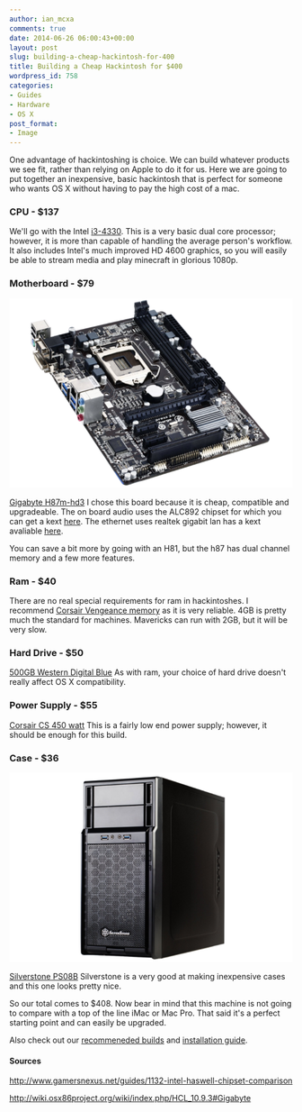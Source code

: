 ```yaml
---
author: ian_mcxa
comments: true
date: 2014-06-26 06:00:43+00:00
layout: post
slug: building-a-cheap-hackintosh-for-400
title: Building a Cheap Hackintosh for $400
wordpress_id: 758
categories:
- Guides
- Hardware
- OS X
post_format:
- Image
---
```


One advantage of hackintoshing is choice. We can build whatever products we see fit, rather than relying on Apple to do it for us. Here we are going to put together an inexpensive, basic hackintosh that is perfect for someone who wants OS X without having to pay the high cost of a mac.


### CPU - $137


We'll go with the Intel [i3-4330](http://www.amazon.com/o/ASIN/B00EUUN76U/sk0fc-20). This is a very basic dual core processor; however, it is more than capable of handling the average person's workflow. It also includes Intel's much improved HD 4600 graphics, so you will easily be able to stream media and play minecraft in glorious 1080p.


### Motherboard - $79


![](/images/guide-images/motherboard.png)



[Gigabyte H87m-hd3](http://www.amazon.com/o/ASIN/B00E1JAKQA/sk0fc-20) I chose this board because it is cheap, compatible and upgradeable. The on board audio uses the ALC892 chipset for which you can get a kext [here](http://www.hackintoshosx.com/files/file/4086-alc892-1010-dp1-1093-kext/). The ethernet uses realtek gigabit lan has a kext avaliable [here](http://www.hackintoshosx.com/files/file/525-realtek-rtl810x-rtl8111x-rtl8168x-rtl840x-rtl8411/).

You can save a bit more by going with an H81, but the h87 has dual channel memory and a few more features.


### Ram - $40


There are no real special requirements for ram in hackintoshes. I recommend [Corsair Vengeance memory](http://www.amazon.com/o/ASIN/B004CRSM48/sk0fc-20) as it is very reliable. 4GB is pretty much the standard for machines. Mavericks can run with 2GB, but it will be very slow.


### Hard Drive - $50


[500GB Western Digital Blue](http://www.amazon.com/o/ASIN/B00461G3MS/sk0fc-20) As with ram, your choice of hard drive doesn't really affect OS X compatibility.


### Power Supply - $55


[Corsair CS 450 watt](http://www.amazon.com/o/ASIN/B00GH9NBP4/sk0fc-20) This is a fairly low end power supply; however, it should be enough for this build.


### Case - $36


![](/images/guide-images/silverstone_case.png)

[Silverstone PS08B](http://www.amazon.com/o/ASIN/B00A1ZU1I0/sk0fc-20) Silverstone is a very good at making inexpensive cases and this one looks pretty nice.

So our total comes to $408. Now bear in mind that this machine is not going to compare with a top of the line iMac or Mac Pro. That said it's a perfect starting point and can easily be upgraded.

Also check out our [recommeneded builds](http://www.skylineosx.com/hardware-recommendations/recommended-builds/) and [installation guide](http://www.skylineosx.com/installation/).


#### Sources


http://www.gamersnexus.net/guides/1132-intel-haswell-chipset-comparison

http://wiki.osx86project.org/wiki/index.php/HCL_10.9.3#Gigabyte
